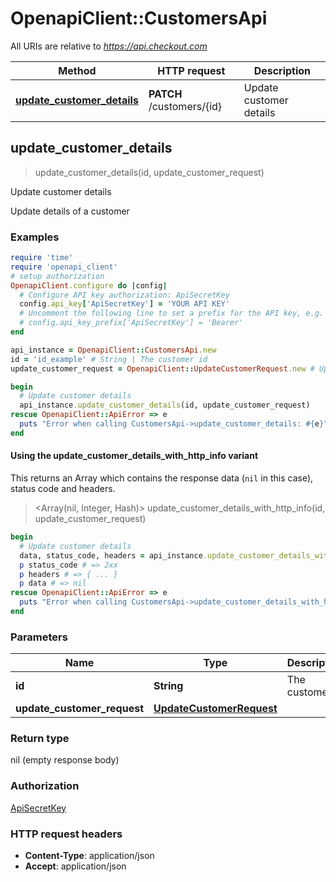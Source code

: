 # OpenapiClient::CustomersApi

All URIs are relative to *https://api.checkout.com*

| Method | HTTP request | Description |
| ------ | ------------ | ----------- |
| [**update_customer_details**](CustomersApi.md#update_customer_details) | **PATCH** /customers/{id} | Update customer details |


## update_customer_details

> update_customer_details(id, update_customer_request)

Update customer details

Update details of a customer

### Examples

```ruby
require 'time'
require 'openapi_client'
# setup authorization
OpenapiClient.configure do |config|
  # Configure API key authorization: ApiSecretKey
  config.api_key['ApiSecretKey'] = 'YOUR API KEY'
  # Uncomment the following line to set a prefix for the API key, e.g. 'Bearer' (defaults to nil)
  # config.api_key_prefix['ApiSecretKey'] = 'Bearer'
end

api_instance = OpenapiClient::CustomersApi.new
id = 'id_example' # String | The customer id
update_customer_request = OpenapiClient::UpdateCustomerRequest.new # UpdateCustomerRequest | 

begin
  # Update customer details
  api_instance.update_customer_details(id, update_customer_request)
rescue OpenapiClient::ApiError => e
  puts "Error when calling CustomersApi->update_customer_details: #{e}"
end
```

#### Using the update_customer_details_with_http_info variant

This returns an Array which contains the response data (`nil` in this case), status code and headers.

> <Array(nil, Integer, Hash)> update_customer_details_with_http_info(id, update_customer_request)

```ruby
begin
  # Update customer details
  data, status_code, headers = api_instance.update_customer_details_with_http_info(id, update_customer_request)
  p status_code # => 2xx
  p headers # => { ... }
  p data # => nil
rescue OpenapiClient::ApiError => e
  puts "Error when calling CustomersApi->update_customer_details_with_http_info: #{e}"
end
```

### Parameters

| Name | Type | Description | Notes |
| ---- | ---- | ----------- | ----- |
| **id** | **String** | The customer id |  |
| **update_customer_request** | [**UpdateCustomerRequest**](UpdateCustomerRequest.md) |  |  |

### Return type

nil (empty response body)

### Authorization

[ApiSecretKey](../README.md#ApiSecretKey)

### HTTP request headers

- **Content-Type**: application/json
- **Accept**: application/json

